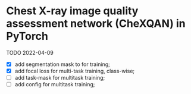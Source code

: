 <!--
 * @Author: Baoyun Peng
 * @Date: 2021-10-11 14:08:56
 * @LastEditTime: 2022-04-09 13:20:22
 * @Description: 
 * 
-->
# Chest X-ray image quality assessment network (CheXQAN) in PyTorch

TODO
2022-04-09
- [x] add segmentation mask to for training;
- [x] add focal loss for multi-task training, class-wise;
- [ ] add task-mask for multitask training;
- [ ] add config for multitask training;